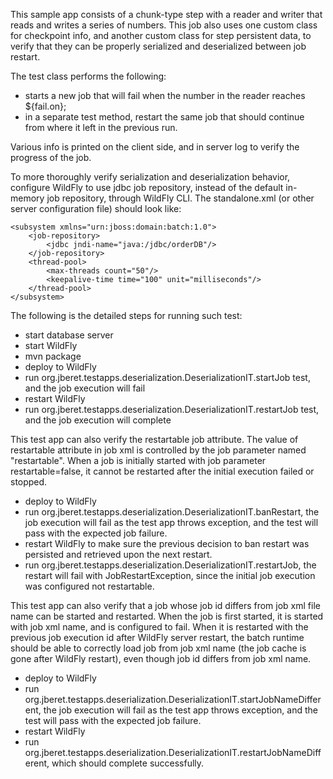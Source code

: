 This sample app consists of a chunk-type step with a reader and writer that reads and writes a series of numbers.
This job also uses one custom class for checkpoint info, and another custom class for step persistent data, to
verify that they can be properly serialized and deserialized between job restart.

The test class performs the following:

* starts a new job that will fail when the number in the reader reaches ${fail.on};
* in a separate test method, restart the same job that should continue from where it left in the previous run.

Various info is printed on the client side, and in server log to verify the progress of the job.

To more thoroughly verify serialization and deserialization behavior, configure WildFly to use jdbc job repository,
instead of the default in-memory job repository, through WildFly CLI.  The standalone.xml (or other server configuration
file) should look like:

    <subsystem xmlns="urn:jboss:domain:batch:1.0">
        <job-repository>
            <jdbc jndi-name="java:/jdbc/orderDB"/>
        </job-repository>
        <thread-pool>
            <max-threads count="50"/>
            <keepalive-time time="100" unit="milliseconds"/>
        </thread-pool>
    </subsystem>


The following is the detailed steps for running such test:

* start database server
* start WildFly
* mvn package
* deploy to WildFly
* run org.jberet.testapps.deserialization.DeserializationIT.startJob test, and the job execution will fail
* restart WildFly
* run org.jberet.testapps.deserialization.DeserializationIT.restartJob test, and the job execution will complete

This test app can also verify the restartable job attribute. The value of restartable attribute in job xml is controlled
by the job parameter named "restartable". When a job is initially started with job parameter restartable=false, it cannot
be restarted after the initial execution failed or stopped.

* deploy to WildFly
* run org.jberet.testapps.deserialization.DeserializationIT.banRestart, the job execution will fail as the test app
throws exception, and the test will pass with the expected job failure.
* restart WildFly to make sure the previous decision to ban restart was persisted and retrieved upon the next restart.
* run org.jberet.testapps.deserialization.DeserializationIT.restartJob, the restart will fail with JobRestartException,
since the initial job execution was configured not restartable.

This test app can also verify that a job whose job id differs from job xml file name can be started and restarted.
When the job is first started, it is started with job xml name, and is configured to fail. When it is restarted with
the previous job execution id after WildFly server restart, the batch runtime should be able to correctly load job
from job xml name (the job cache is gone after WildFly restart), even though job id differs from job xml name.

* deploy to WildFly
* run org.jberet.testapps.deserialization.DeserializationIT.startJobNameDifferent, the job execution will fail as the test app
throws exception, and the test will pass with the expected job failure.
* restart WildFly
* run org.jberet.testapps.deserialization.DeserializationIT.restartJobNameDifferent, which should complete successfully.

